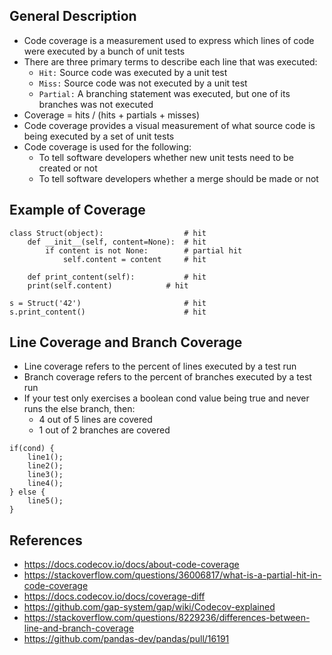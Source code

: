 ## General Description
- Code coverage is a measurement used to express which lines of code were executed by a bunch of unit tests
- There are three primary terms to describe each line that was executed:
	- `Hit:` Source code was executed by a unit test
	- `Miss:` Source code was not executed by a unit test
	- `Partial:` A branching statement was executed, but one of its branches was not executed
- Coverage = hits / (hits + partials + misses)
- Code coverage provides a visual measurement of what source code is being executed by a set of unit tests
- Code coverage is used for the following:
	- To tell software developers whether new unit tests need to be created or not
	- To tell software developers whether a merge should be made or not

## Example of Coverage
```
class Struct(object):                  # hit
    def __init__(self, content=None):  # hit            
        if content is not None:        # partial hit
            self.content = content     # hit

    def print_content(self):           # hit
	print(self.content)            # hit

s = Struct('42')                       # hit
s.print_content()                      # hit
```

## Line Coverage and Branch Coverage
- Line coverage refers to the percent of lines executed by a test run
- Branch coverage refers to the percent of branches executed by a test run
- If your test only exercises a boolean cond value being true and never runs the else branch, then:
	- 4 out of 5 lines are covered
	- 1 out of 2 branches are covered
```
if(cond) {
    line1();
    line2();
    line3();
    line4();
} else {
    line5();
}
```

## References
- https://docs.codecov.io/docs/about-code-coverage
- https://stackoverflow.com/questions/36006817/what-is-a-partial-hit-in-code-coverage
- https://docs.codecov.io/docs/coverage-diff
- https://github.com/gap-system/gap/wiki/Codecov-explained
- https://stackoverflow.com/questions/8229236/differences-between-line-and-branch-coverage
- https://github.com/pandas-dev/pandas/pull/16191
